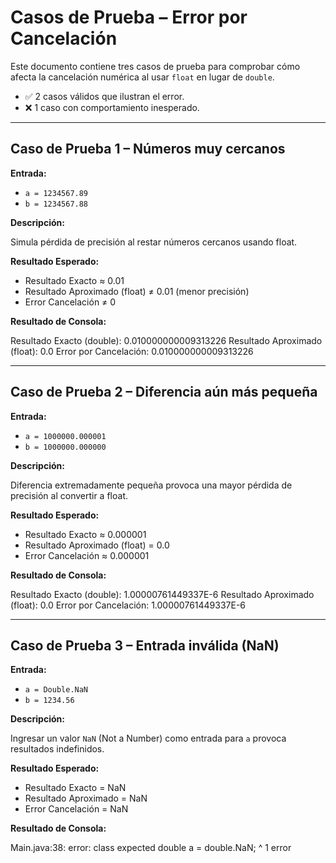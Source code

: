 # Casos de Prueba – Error por Cancelación

Este documento contiene tres casos de prueba para comprobar cómo afecta la cancelación numérica al usar `float` en lugar de `double`.

- ✅ 2 casos válidos que ilustran el error.
- ❌ 1 caso con comportamiento inesperado.

---

## Caso de Prueba 1 – Números muy cercanos

**Entrada:**

- `a = 1234567.89`
- `b = 1234567.88`

**Descripción:**

Simula pérdida de precisión al restar números cercanos usando float.

**Resultado Esperado:**

- Resultado Exacto ≈ 0.01
- Resultado Aproximado (float) ≠ 0.01 (menor precisión)
- Error Cancelación ≠ 0

**Resultado de Consola:**

Resultado Exacto (double): 0.010000000009313226
Resultado Aproximado (float): 0.0
Error por Cancelación: 0.010000000009313226

---

## Caso de Prueba 2 – Diferencia aún más pequeña

**Entrada:**

- `a = 1000000.000001`
- `b = 1000000.000000`

**Descripción:**

Diferencia extremadamente pequeña provoca una mayor pérdida de precisión al convertir a float.

**Resultado Esperado:**

- Resultado Exacto ≈ 0.000001
- Resultado Aproximado (float) = 0.0
- Error Cancelación ≈ 0.000001

**Resultado de Consola:**

Resultado Exacto (double): 1.00000761449337E-6
Resultado Aproximado (float): 0.0
Error por Cancelación: 1.00000761449337E-6

---

## Caso de Prueba 3 – Entrada inválida (NaN)

**Entrada:**

- `a = Double.NaN`
- `b = 1234.56`

**Descripción:**

Ingresar un valor `NaN` (Not a Number) como entrada para `a` provoca resultados indefinidos.

**Resultado Esperado:**

- Resultado Exacto = NaN
- Resultado Aproximado = NaN
- Error Cancelación = NaN

**Resultado de Consola:**

Main.java:38: error: class expected
        double a = double.NaN;
                          ^
1 error

